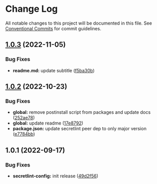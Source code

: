 # Change Log

All notable changes to this project will be documented in this file.
See [Conventional Commits](https://conventionalcommits.org) for commit guidelines.

## [1.0.3](https://github.com/waldronmatt/shareable-configs/compare/@waldronmatt/secretlint-config@1.0.2...@waldronmatt/secretlint-config@1.0.3) (2022-11-05)

### Bug Fixes

- **readme.md:** update subtitle ([f5ba30b](https://github.com/waldronmatt/shareable-configs/commit/f5ba30bbc07640e51612ac490af98c8133850d98))

## [1.0.2](https://github.com/waldronmatt/shareable-configs/compare/@waldronmatt/secretlint-config@1.0.1...@waldronmatt/secretlint-config@1.0.2) (2022-10-23)

### Bug Fixes

- **global:** remove postinstall script from packages and update docs ([252ae78](https://github.com/waldronmatt/shareable-configs/commit/252ae787ec89902f130ee28d2af63255fdfabb4d))
- **global:** update readme ([17e8792](https://github.com/waldronmatt/shareable-configs/commit/17e879243244bf28136e24deef02522147abe451))
- **package.json:** update secretlint peer dep to only major version ([e7784bb](https://github.com/waldronmatt/shareable-configs/commit/e7784bbc6aab4759704eff5839d92ed9a7e62193))

## 1.0.1 (2022-09-17)

### Bug Fixes

- **secretlint-config:** init release ([49d2f56](https://github.com/waldronmatt/shareable-configs/commit/49d2f5634ea3c59fc8084ce0597729d95a4c0c5c))
